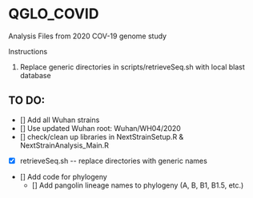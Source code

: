 # QGLO_COVID

Analysis Files from 2020 COV-19 genome study

Instructions
1. Replace generic directories in scripts/retrieveSeq.sh with local blast database 

## TO DO:

- [] Add all Wuhan strains
- [] Use updated Wuhan root: Wuhan/WH04/2020
- [] check/clean up libraries in NextStrainSetup.R & NextStrainAnalysis_Main.R
- [X] retrieveSeq.sh -- replace directories with generic names
- [] Add code for phylogeny
  - [] Add pangolin lineage names to phylogeny (A, B, B1, B1.5, etc.)

  
